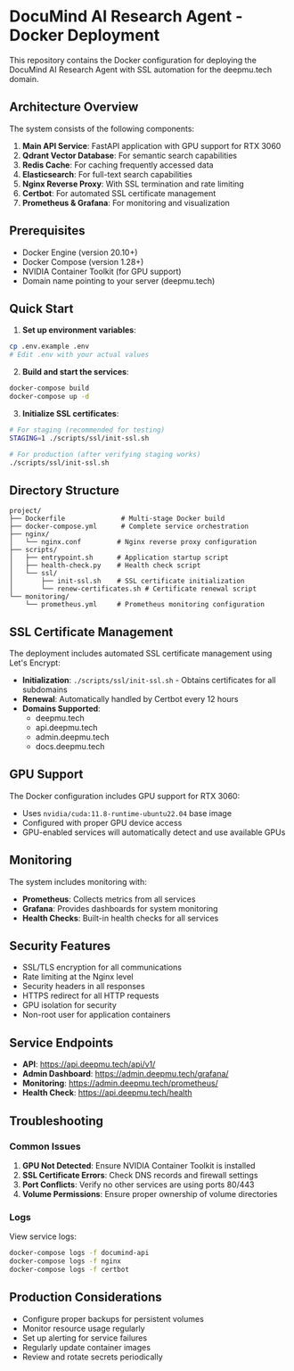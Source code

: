 # DocuMind AI Research Agent - Docker Deployment

This repository contains the Docker configuration for deploying the DocuMind AI Research Agent with SSL automation for the deepmu.tech domain.

## Architecture Overview

The system consists of the following components:

1. **Main API Service**: FastAPI application with GPU support for RTX 3060
2. **Qdrant Vector Database**: For semantic search capabilities
3. **Redis Cache**: For caching frequently accessed data
4. **Elasticsearch**: For full-text search capabilities
5. **Nginx Reverse Proxy**: With SSL termination and rate limiting
6. **Certbot**: For automated SSL certificate management
7. **Prometheus & Grafana**: For monitoring and visualization

## Prerequisites

- Docker Engine (version 20.10+)
- Docker Compose (version 1.28+)
- NVIDIA Container Toolkit (for GPU support)
- Domain name pointing to your server (deepmu.tech)

## Quick Start

1. **Set up environment variables**:
```bash
cp .env.example .env
# Edit .env with your actual values
```

2. **Build and start the services**:
```bash
docker-compose build
docker-compose up -d
```

3. **Initialize SSL certificates**:
```bash
# For staging (recommended for testing)
STAGING=1 ./scripts/ssl/init-ssl.sh

# For production (after verifying staging works)
./scripts/ssl/init-ssl.sh
```

## Directory Structure

```
project/
├── Dockerfile              # Multi-stage Docker build
├── docker-compose.yml      # Complete service orchestration
├── nginx/
│   └── nginx.conf         # Nginx reverse proxy configuration
├── scripts/
│   ├── entrypoint.sh      # Application startup script
│   ├── health-check.py    # Health check script
│   └── ssl/
│       ├── init-ssl.sh    # SSL certificate initialization
│       └── renew-certificates.sh # Certificate renewal script
└── monitoring/
    └── prometheus.yml     # Prometheus monitoring configuration
```

## SSL Certificate Management

The deployment includes automated SSL certificate management using Let's Encrypt:

- **Initialization**: `./scripts/ssl/init-ssl.sh` - Obtains certificates for all subdomains
- **Renewal**: Automatically handled by Certbot every 12 hours
- **Domains Supported**: 
  - deepmu.tech
  - api.deepmu.tech
  - admin.deepmu.tech
  - docs.deepmu.tech

## GPU Support

The Docker configuration includes GPU support for RTX 3060:

- Uses `nvidia/cuda:11.8-runtime-ubuntu22.04` base image
- Configured with proper GPU device access
- GPU-enabled services will automatically detect and use available GPUs

## Monitoring

The system includes monitoring with:

- **Prometheus**: Collects metrics from all services
- **Grafana**: Provides dashboards for system monitoring
- **Health Checks**: Built-in health checks for all services

## Security Features

- SSL/TLS encryption for all communications
- Rate limiting at the Nginx level
- Security headers in all responses
- HTTPS redirect for all HTTP requests
- GPU isolation for security
- Non-root user for application containers

## Service Endpoints

- **API**: https://api.deepmu.tech/api/v1/
- **Admin Dashboard**: https://admin.deepmu.tech/grafana/
- **Monitoring**: https://admin.deepmu.tech/prometheus/
- **Health Check**: https://api.deepmu.tech/health

## Troubleshooting

### Common Issues

1. **GPU Not Detected**: Ensure NVIDIA Container Toolkit is installed
2. **SSL Certificate Errors**: Check DNS records and firewall settings
3. **Port Conflicts**: Verify no other services are using ports 80/443
4. **Volume Permissions**: Ensure proper ownership of volume directories

### Logs

View service logs:
```bash
docker-compose logs -f documind-api
docker-compose logs -f nginx
docker-compose logs -f certbot
```

## Production Considerations

- Configure proper backups for persistent volumes
- Monitor resource usage regularly
- Set up alerting for service failures
- Regularly update container images
- Review and rotate secrets periodically
